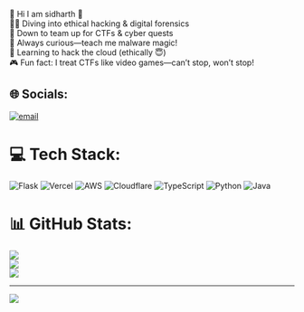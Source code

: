 🤝 Hi I am sidharth 🤝<br/>
🕵️‍♂️ Diving into ethical hacking & digital forensics<br/>
🤖 Down to team up for CTFs & cyber quests<br/>
🧠 Always curious—teach me malware magic!<br/>
🚀 Learning to hack the cloud (ethically 😇)<br/>
🎮 Fun fact: I treat CTFs like video games—can’t stop, won’t stop!<br/>



## 🌐 Socials:
[![email](https://img.shields.io/badge/Email-D14836?logo=gmail&logoColor=white)](mailto:sidhxrthx@gmail.com) 

# 💻 Tech Stack:
![Flask](https://img.shields.io/badge/flask-%23000.svg?style=for-the-badge&logo=flask&logoColor=white) ![Vercel](https://img.shields.io/badge/vercel-%23000000.svg?style=for-the-badge&logo=vercel&logoColor=white) ![AWS](https://img.shields.io/badge/AWS-%23FF9900.svg?style=for-the-badge&logo=amazon-aws&logoColor=white) ![Cloudflare](https://img.shields.io/badge/Cloudflare-F38020?style=for-the-badge&logo=Cloudflare&logoColor=white) ![TypeScript](https://img.shields.io/badge/typescript-%23007ACC.svg?style=for-the-badge&logo=typescript&logoColor=white) ![Python](https://img.shields.io/badge/python-3670A0?style=for-the-badge&logo=python&logoColor=ffdd54) ![Java](https://img.shields.io/badge/java-%23ED8B00.svg?style=for-the-badge&logo=openjdk&logoColor=white)
# 📊 GitHub Stats:
![](https://github-readme-stats.vercel.app/api?username=sidxhrth&theme=merko&hide_border=false&include_all_commits=false&count_private=false)<br/>
![](https://nirzak-streak-stats.vercel.app/?user=sidxhrth&theme=merko&hide_border=false)<br/>
![](https://github-readme-stats.vercel.app/api/top-langs/?username=sidxhrth&theme=merko&hide_border=false&include_all_commits=false&count_private=false&layout=compact)

---
[![](https://visitcount.itsvg.in/api?id=sidxhrth&icon=0&color=0)](https://visitcount.itsvg.in)

<!-- Proudly created with GPRM ( https://gprm.itsvg.in ) -->

